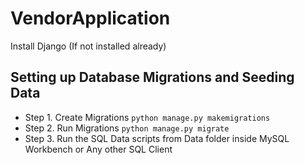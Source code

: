 # VendorApplication

Install Django (If not installed already)

## Setting up Database Migrations and Seeding Data

- Step 1. Create Migrations ```python manage.py makemigrations```
- Step 2. Run Migrations ```python manage.py migrate```
- Step 3. Run the SQL Data scripts from Data folder inside MySQL Workbench or Any other SQL Client
